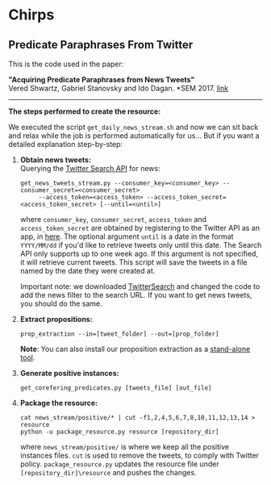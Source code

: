 # Chirps
## Predicate Paraphrases From Twitter

This is the code used in the paper:

<b>"Acquiring Predicate Paraphrases from News Tweets"</b><br/>
Vered Shwartz, Gabriel Stanovsky and Ido Dagan. *SEM 2017. [link](http://u.cs.biu.ac.il/~havivv/papers/twitter_pred.pdf)
***

<b>The steps performed to create the resource:</b>

We executed the script `get_daily_news_stream.sh` and now we can sit back and relax while the job is performed automatically for us... But if you want a detailed explanation step-by-step:

1. <b>Obtain news tweets:</b></br>
   Querying the [Twitter Search API](https://dev.twitter.com/rest/public/search) for news:

   ```
   get_news_tweets_stream.py --consumer_key=<consumer_key> --consumer_secret=<consumer_secret>
        --access_token=<access_token> --access_token_secret=<access_token_secret> [--until=<until>]
   ```
   
   where `consumer_key`, `consumer_secret`, `access_token` and `access_token_secret` are obtained by registering to the Twitter API as an app, in [here](https://apps.twitter.com/). 
   The optional argument `until` is a date in the format `YYYY/MM/dd` if you'd like to retrieve tweets only until this date. The Search API only supports up to one week ago. If this argument is not specified, it will retrieve current tweets. This script will save the tweets in a file named by the date they were created at.
   
   Important note: we downloaded [TwitterSearch](https://github.com/ckoepp/TwitterSearch) and changed the code to add the
   news filter to the search URL. If you want to get news tweets, you should do the same.

2. <b>Extract propositions:</b></br>
   ```
   prop_extraction --in=[tweet_folder] --out=[prop_folder]
   ```
   **Note**: You can also install our proposition extraction as a [stand-alone tool](https://github.com/gabrielStanovsky/template-oie).
   
3. <b>Generate positive instances:</b></br>
   ```
   get_corefering_predicates.py [tweets_file] [out_file]
   ```

5. <b>Package the resource:</b></br>

    ```
    cat news_stream/positive/* | cut -f1,2,4,5,6,7,8,10,11,12,13,14 > resource
    python -u package_resource.py resource [repository_dir]
    ```
    where `news_stream/positive/` is where we keep all the positive instances files. `cut` is used to remove the tweets, to comply with Twitter policy. `package_resource.py` updates the resource file under `[repository_dir]\resource` and pushes the changes.
